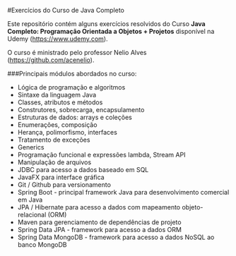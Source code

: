 #Exercícios do Curso de Java Completo

Este repositório contém alguns exercícios resolvidos do Curso **Java Completo: Programação Orientada a Objetos + Projetos** disponível na Udemy (https://www.udemy.com).

O curso é ministrado pelo professor Nelio Alves (https://github.com/acenelio).

###Principais módulos abordados no curso:
- Lógica de programação e algoritmos
- Sintaxe da linguagem Java
- Classes, atributos e métodos
- Construtores, sobrecarga, encapsulamento
- Estruturas de dados: arrays e coleções
- Enumerações, composição
- Herança, polimorfismo, interfaces
- Tratamento de exceções
- Generics
- Programação funcional e expressões lambda, Stream API
- Manipulação de arquivos
- JDBC para acesso a dados baseado em SQL
- JavaFX para interface gráfica
- Git / Github para versionamento
- Spring Boot - principal framework Java para desenvolvimento comercial em Java
- JPA / Hibernate para acesso a dados com mapeamento objeto-relacional (ORM)
- Maven para gerenciamento de dependências de projeto
- Spring Data JPA - framework para acesso a dados ORM
- Spring Data MongoDB - framework para acesso a dados NoSQL ao banco MongoDB
